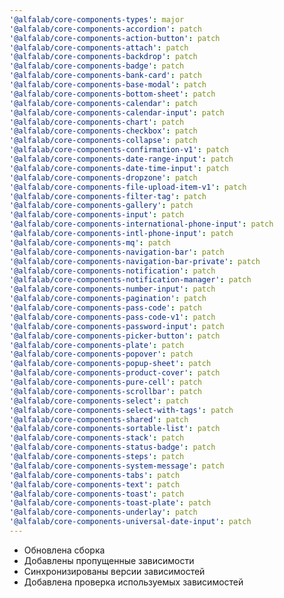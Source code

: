 ```yaml
---
'@alfalab/core-components-types': major
'@alfalab/core-components-accordion': patch
'@alfalab/core-components-action-button': patch
'@alfalab/core-components-attach': patch
'@alfalab/core-components-backdrop': patch
'@alfalab/core-components-badge': patch
'@alfalab/core-components-bank-card': patch
'@alfalab/core-components-base-modal': patch
'@alfalab/core-components-bottom-sheet': patch
'@alfalab/core-components-calendar': patch
'@alfalab/core-components-calendar-input': patch
'@alfalab/core-components-chart': patch
'@alfalab/core-components-checkbox': patch
'@alfalab/core-components-collapse': patch
'@alfalab/core-components-confirmation-v1': patch
'@alfalab/core-components-date-range-input': patch
'@alfalab/core-components-date-time-input': patch
'@alfalab/core-components-dropzone': patch
'@alfalab/core-components-file-upload-item-v1': patch
'@alfalab/core-components-filter-tag': patch
'@alfalab/core-components-gallery': patch
'@alfalab/core-components-input': patch
'@alfalab/core-components-international-phone-input': patch
'@alfalab/core-components-intl-phone-input': patch
'@alfalab/core-components-mq': patch
'@alfalab/core-components-navigation-bar': patch
'@alfalab/core-components-navigation-bar-private': patch
'@alfalab/core-components-notification': patch
'@alfalab/core-components-notification-manager': patch
'@alfalab/core-components-number-input': patch
'@alfalab/core-components-pagination': patch
'@alfalab/core-components-pass-code': patch
'@alfalab/core-components-pass-code-v1': patch
'@alfalab/core-components-password-input': patch
'@alfalab/core-components-picker-button': patch
'@alfalab/core-components-plate': patch
'@alfalab/core-components-popover': patch
'@alfalab/core-components-popup-sheet': patch
'@alfalab/core-components-product-cover': patch
'@alfalab/core-components-pure-cell': patch
'@alfalab/core-components-scrollbar': patch
'@alfalab/core-components-select': patch
'@alfalab/core-components-select-with-tags': patch
'@alfalab/core-components-shared': patch
'@alfalab/core-components-sortable-list': patch
'@alfalab/core-components-stack': patch
'@alfalab/core-components-status-badge': patch
'@alfalab/core-components-steps': patch
'@alfalab/core-components-system-message': patch
'@alfalab/core-components-tabs': patch
'@alfalab/core-components-text': patch
'@alfalab/core-components-toast': patch
'@alfalab/core-components-toast-plate': patch
'@alfalab/core-components-underlay': patch
'@alfalab/core-components-universal-date-input': patch
---
```


* Обновлена сборка
* Добавлены пропущенные зависимости
* Синхронизированы версии зависимостей
* Добавлена проверка используемых зависимостей
